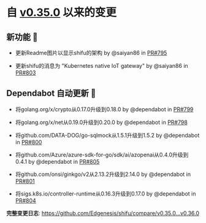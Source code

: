 # 自 [v0.35.0](https://github.com/Edgenesis/shifu/releases/tag/v0.35.0) 以来的变更

## 新功能 🎉

* 更新Readme图片以显示shifu的架构 by @saiyan86 in [PR#795](https://github.com/Edgenesis/shifu/pull/795)

* 更新shifu的消息为 "Kubernetes native IoT gateway" by @saiyan86 in [PR#803](https://github.com/Edgenesis/shifu/pull/803)

## Dependabot 自动更新 🤖

* 将golang.org/x/crypto从0.17.0升级到0.18.0 by @dependabot in [PR#799](https://github.com/Edgenesis/shifu/pull/799)

* 将golang.org/x/net从0.19.0升级到0.20.0 by @dependabot in [PR#798](https://github.com/Edgenesis/shifu/pull/798)

* 将github.com/DATA-DOG/go-sqlmock从1.5.1升级到1.5.2 by @dependabot in [PR#800](https://github.com/Edgenesis/shifu/pull/800)

* 将github.com/Azure/azure-sdk-for-go/sdk/ai/azopenai从0.4.0升级到0.4.1 by @dependabot in [PR#805](https://github.com/Edgenesis/shifu/pull/805)

* 将github.com/onsi/ginkgo/v2从2.13.2升级到2.14.0 by @dependabot in [PR#801](https://github.com/Edgenesis/shifu/pull/801)

* 将sigs.k8s.io/controller-runtime从0.16.3升级到0.17.0 by @dependabot in [PR#804](https://github.com/Edgenesis/shifu/pull/804)

**完整变更日志**: https://github.com/Edgenesis/shifu/compare/v0.35.0...v0.36.0